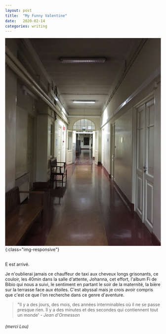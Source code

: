 ```yaml
---
layout: post
title:  "My Funny Valentine"
date:   2020-02-14
categories: writing
---
```


![](/assets/photos/mac.jpg){:class="img-responsive"}

<br>
E est arrivé.

Je n'oublierai jamais ce chauffeur de taxi aux cheveux longs grisonants, ce couloir, les 40min dans la salle d'attente, Johanna, cet effort, l'album Fi de Bibio qui nous a suivi, le sentiment en partant le soir de la maternité, la bière sur la terrasse face aux étoiles. 
C'est abyssal mais je crois avoir compris que c'est ce que l'on recherche dans ce genre d'aventure.

> "Il y a des jours, des mois, des années interminables où il ne se passe presque rien. Il y a des minutes et des secondes qui contiennent tout un monde' - _Jean d'Ormesson_
###### (_merci Lou_)